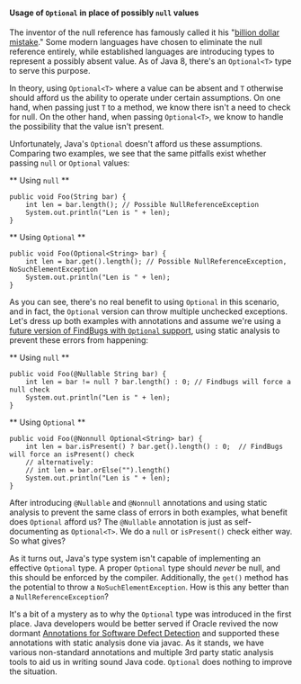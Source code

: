 #### Usage of `Optional` in place of possibly `null` values

The inventor of the null reference has famously called it his "[billion dollar mistake](http://www.infoq.com/presentations/Null-References-The-Billion-Dollar-Mistake-Tony-Hoare)." Some modern languages have chosen to eliminate the null reference entirely, while established languages are introducing types to represent a possibly absent value.  As of Java 8, there's an `Optional<T>` type to serve this purpose.

In theory, using `Optional<T>` where a value can be absent and `T` otherwise should afford us the ability to operate under certain assumptions.  On one hand, when passing just `T` to a method, we know there isn't a need to check for null.  On the other hand, when passing `Optional<T>`, we know to handle the possibility that the value isn't present.  

Unfortunately, Java's `Optional` doesn't afford us these assumptions.  Comparing two examples, we see that the same pitfalls exist whether passing `null` or `Optional` values:

** Using `null` **

    public void Foo(String bar) {
    	int len = bar.length(); // Possible NullReferenceException
        System.out.println("Len is " + len);
    }

** Using `Optional` **

    public void Foo(Optional<String> bar) {
    	int len = bar.get().length(); // Possible NullReferenceException, NoSuchElementException
        System.out.println("Len is " + len);
	}

As you can see, there's no real benefit to using `Optional` in this scenario, and in fact, the `Optional` version can throw multiple unchecked exceptions.  Let's dress up both examples with annotations and assume we're using a [future version of FindBugs with `Optional` support](http://sourceforge.net/p/findbugs/feature-requests/302/), using static analysis to prevent these errors from happening:

** Using `null` **

    public void Foo(@Nullable String bar) {
    	int len = bar != null ? bar.length() : 0; // Findbugs will force a null check
        System.out.println("Len is " + len);
    }

** Using `Optional` **

    public void Foo(@Nonnull Optional<String> bar) {
    	int len = bar.isPresent() ? bar.get().length() : 0;  // FindBugs will force an isPresent() check
    	// alternatively:
    	// int len = bar.orElse("").length()
        System.out.println("Len is " + len);
	}

After introducing `@Nullable` and `@Nonnull` annotations and using static analysis to prevent the same class of errors in both examples, what benefit does `Optional` afford us?  The `@Nullable` annotation is just as self-documenting as `Optional<T>`.  We do a `null` or `isPresent()` check either way.  So what gives?

As it turns out, Java's type system isn't capable of implementing an effective `Optional` type.  A proper `Optional` type should *never* be null, and this should be enforced by the compiler.  Additionally, the `get()` method has the potential to throw a `NoSuchElementException`.  How is this any better than a `NullReferenceException`?

It's a bit of a mystery as to why the `Optional` type was introduced in the first place.  Java developers would be better served if Oracle revived the now dormant [Annotations for Software Defect Detection](https://jcp.org/en/jsr/detail?id=305) and supported these annotations with static analysis done via javac.  As it stands, we have various non-standard annotations and multiple 3rd party static analysis tools to aid us in writing sound Java code.  `Optional` does nothing to improve the situation.
